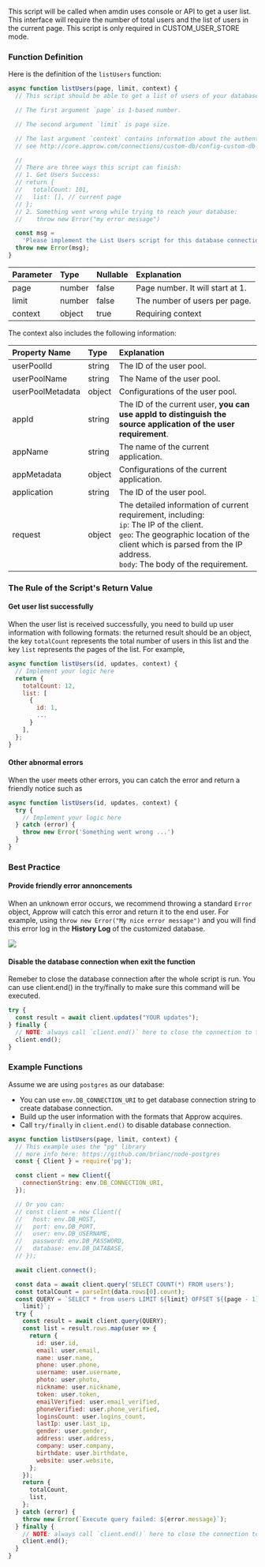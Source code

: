 This script will be called when amdin uses console or API to get a user list. This interface will require the number of total users and the list of users in the current page. This script is only required in CUSTOM_USER_STORE mode.
### Function Definition

Here is the definition of the `listUsers` function:

```javascript
async function listUsers(page, limit, context) {
  // This script should be able to get a list of users of your database.

  // The first argument `page` is 1-based number.

  // The second argument `limit` is page size.

  // The last argument `context` contains information about the authentication context.
  // see http://core.approw.com/connections/custom-db/config-custom-db-connection.html for more information.

  //
  // There are three ways this script can finish:
  // 1. Get Users Success:
  // return {
  //   totalCount: 101,
  //   list: [], // current page
  // };
  // 2. Something went wrong while trying to reach your database:
  //    throw new Error("my error message")

  const msg =
    'Please implement the List Users script for this database connection';
  throw new Error(msg);
}
```

| Parameter    | Type   | Nullable | Explanation                |
| :------ | :----- | :------- | :------------------ |
| page    | number | false    | Page number. It will start at 1. |
| limit   | number | false    | The number of users per page.          |
| context | object | true     | Requiring context  |


The context also includes the following information:

| Property Name           | Type   | Explanation                                                                                                        |
| :--------------- | :----- | :---------------------------------------------------------------------------------------------------------- |
| userPoolId       | string | The ID of the user pool.                                                                                                   |
| userPoolName     | string | The Name of the user pool.                                                                                                |
| userPoolMetadata | object | Configurations of the user pool.                                                                                          |
| appId            | string | The ID of the current user, **you can use appId to distinguish the source application of the user requirement**.                                               |
| appName          | string | The name of the current application.                                                                                       |
| appMetadata      | object | Configurations of the current application.                                                                                        |
| application      | string | The ID of the user pool.                                                                                                   |
| request          | object | The detailed information of current requirement, including: <br> `ip`: The IP of the client. <br> `geo`: The geographic location of the client which is parsed from the IP address. <br> `body`: The body of the requirement. |

### The Rule of the Script's Return Value

#### Get user list successfully

When the user list is received successfully, you need to build up user information with following formats: the returned result should be an object, the key `totalCount` represents the total number of users in this list and the key `list` represents the pages of the list. For example, 

```javascript
async function listUsers(id, updates, context) {
  // Implement your logic here
  return {
    totalCount: 12,
    list: [
      {
        id: 1,
        ...
      }
    ],
  };
}
```

#### Other abnormal errors

When the user meets other errors, you can catch the error and return a friendly notice such as

```javascript
async function listUsers(id, updates, context) {
  try {
    // Implement your logic here
  } catch (error) {
    throw new Error('Something went wrong ...')
  }
}
```

### Best Practice

#### Provide friendly error annoncements

When an unknown error occurs, we recommend throwing a standard `Error` object, Approw will catch this error and return it to the end user. For example, using `throw new Error("My nice error message")` and you will find this error log in the **History Log** of the customized database.

![](https://cdn.authing.cn/img/20210111163154.png)

#### Disable the database connection when exit the function

Remeber to close the database connection after the whole script is run. You can use client.end() in the try/finally to make sure this command will be executed.

```javascript
try {
  const result = await client.updates("YOUR updates");
} finally {
  // NOTE: always call `client.end()` here to close the connection to the database
  client.end();
}
```

### Example Functions

Assume we are using `postgres` as our database:

- You can use `env.DB_CONNECTION_URI` to get database connection string to create database connection.
- Build up the user information with the formats that Approw acquires.
- Call `try/finally` in `client.end()` to disable database connection.

```javascript
async function listUsers(page, limit, context) {
  // This example uses the "pg" library
  // more info here: https://github.com/brianc/node-postgres
  const { Client } = require('pg');

  const client = new Client({
    connectionString: env.DB_CONNECTION_URI,
  });

  // Or you can:
  // const client = new Client({
  //   host: env.DB_HOST,
  //   port: env.DB_PORT,
  //   user: env.DB_USERNAME,
  //   password: env.DB_PASSWORD,
  //   database: env.DB_DATABASE,
  // });

  await client.connect();

  const data = await client.query('SELECT COUNT(*) FROM users');
  const totalCount = parseInt(data.rows[0].count);
  const QUERY = `SELECT * from users LIMIT ${limit} OFFSET ${(page - 1) *
    limit}`;
  try {
    const result = await client.query(QUERY);
    const list = result.rows.map(user => {
      return {
        id: user.id,
        email: user.email,
        name: user.name,
        phone: user.phone,
        username: user.username,
        photo: user.photo,
        nickname: user.nickname,
        token: user.token,
        emailVerified: user.email_verified,
        phoneVerified: user.phone_verified,
        loginsCount: user.logins_count,
        lastIp: user.last_ip,
        gender: user.gender,
        address: user.address,
        company: user.company,
        birthdate: user.birthdate,
        website: user.website,
      };
    });
    return {
      totalCount,
      list,
    };
  } catch (error) {
    throw new Error(`Execute query failed: ${error.message}`);
  } finally {
    // NOTE: always call `client.end()` here to close the connection to the database
    client.end();
  }
}

```

